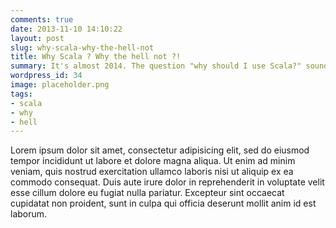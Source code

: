 ```yaml
---
comments: true
date: 2013-11-10 14:10:22
layout: post
slug: why-scala-why-the-hell-not
title: Why Scala ? Why the hell not ?!
summary: It's almost 2014. The question "why should I use Scala?" sounds really stupid today.
wordpress_id: 34
image: placeholder.png
tags:
- scala
- why
- hell
---
```


Lorem ipsum dolor sit amet, consectetur adipisicing elit, sed do eiusmod tempor incididunt ut labore et dolore magna aliqua. Ut enim ad minim veniam, quis nostrud exercitation ullamco laboris nisi ut aliquip ex ea commodo consequat. Duis aute irure dolor in reprehenderit in voluptate velit esse cillum dolore eu fugiat nulla pariatur. Excepteur sint occaecat cupidatat non proident, sunt in culpa qui officia deserunt mollit anim id est laborum.
